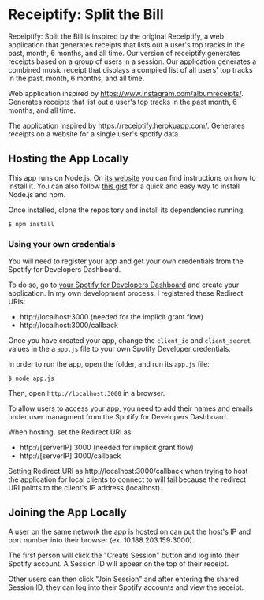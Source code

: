 # Receiptify: Split the Bill

Receiptify: Split the Bill is inspired by the original Receiptify, a web application that generates receipts that lists out a user's top tracks in the past, month, 6 months, and all time. Our version of receiptify generates receipts based on a group of users in a session. Our application generates a combined music receipt that displays a compiled list of all users' top tracks in the past, month, 6 months, and all time.

Web application inspired by https://www.instagram.com/albumreceipts/. Generates receipts that list out a user's top tracks in the past month, 6 months, and all time.

The application inspired by https://receiptify.herokuapp.com/. Generates receipts on a website for a single user's spotify data.

## Hosting the App Locally

This app runs on Node.js. On [its website](http://www.nodejs.org/download/) you can find instructions on how to install it. You can also follow [this gist](https://gist.github.com/isaacs/579814) for a quick and easy way to install Node.js and npm.

Once installed, clone the repository and install its dependencies running:

    $ npm install

### Using your own credentials

You will need to register your app and get your own credentials from the Spotify for Developers Dashboard.

To do so, go to [your Spotify for Developers Dashboard](https://beta.developer.spotify.com/dashboard) and create your application. In my own development process, I registered these Redirect URIs:

- http://localhost:3000 (needed for the implicit grant flow)
- http://localhost:3000/callback

Once you have created your app, change the `client_id` and `client_secret` values in the a `app.js` file to your own Spotify Developer credentials.

In order to run the app, open the folder, and run its `app.js` file:

    $ node app.js

Then, open `http://localhost:3000` in a browser.

To allow users to access your app, you need to add their names and emails under user managment from the Spotify for Developers Dashboard.

When hosting, set the Redirect URI as:
- http://[serverIP]:3000 (needed for implicit grant flow)
- http://[serverIP]:3000/callback

Setting Redirect URI as http://localhost:3000/callback when trying to host the application for local clients to connect to will fail because the redirect URI points to the client's IP address (localhost).

## Joining the App Locally

A user on the same network the app is hosted on can put the host's IP and port number into their browser (ex. 10.188.203.159:3000).

The first person will click the "Create Session" button and log into their Spotify account. A Session ID will appear on the top of their receipt.

Other users can then click "Join Session" and after entering the shared Session ID, they can log into their Spotify accounts and view the receipt.


